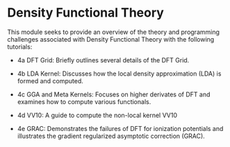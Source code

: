 Density Functional Theory
=========================

This module seeks to provide an overview of the theory and programming challenges associated with Density Functional Theory with the following tutorials:

- 4a DFT Grid: Briefly outlines several details of the DFT Grid.

- 4b LDA Kernel: Discusses how the local density approximation (LDA) is formed and computed.

- 4c GGA and Meta Kernels: Focuses on higher derivates of DFT and examines how to compute various functionals.

- 4d VV10: A guide to compute the non-local kernel VV10

- 4e GRAC: Demonstrates the failures of DFT for ionization potentials and illustrates the gradient regularized asymptotic correction (GRAC).
